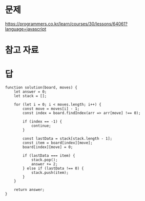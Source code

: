 # 문제
https://programmers.co.kr/learn/courses/30/lessons/64061?language=javascript

# 참고 자료

# 답
    function solution(board, moves) {
        let answer = 0;
        let stack = [];

        for (let i = 0; i < moves.length; i++) {
            const move = moves[i] - 1;
            const index = board.findIndex(arr => arr[move] !== 0);

            if (index == -1) {
                continue;
            }

            const lastData = stack[stack.length - 1];
            const item = board[index][move];
            board[index][move] = 0;

            if (lastData === item) {
                stack.pop();
                answer += 2;
            } else if (lastData !== 0) {
                stack.push(item);
            }
        }

        return answer;
    }
